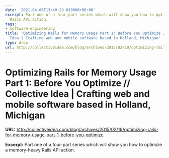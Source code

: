```yaml
---
date: '2021-04-06T13:40:23.018000+00:00'
excerpt: Part one of a four-part series which will show you how to optimize a memory-heavy
  Rails API action.
tags:
- software-engineering
title: 'Optimizing Rails for Memory Usage Part 1: Before You Optimize // Collective
  Idea | Crafting web and mobile software based in Holland, Michigan'
type: drop
url: http://collectiveidea.com/blog/archives/2015/02/19/optimizing-rails-for-memory-usage-part-1-before-you-optimize
---
```


# Optimizing Rails for Memory Usage Part 1: Before You Optimize // Collective Idea | Crafting web and mobile software based in Holland, Michigan

**URL:** http://collectiveidea.com/blog/archives/2015/02/19/optimizing-rails-for-memory-usage-part-1-before-you-optimize

**Excerpt:** Part one of a four-part series which will show you how to optimize a memory-heavy Rails API action.
